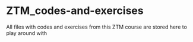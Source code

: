 # ZTM_codes-and-exercises

All files with codes and exercises from this ZTM course are stored here to play around with
